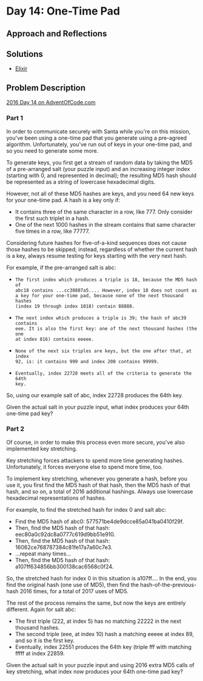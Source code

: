 # Day 14: One-Time Pad

## Approach and Reflections

## Solutions

- [Elixir](../elixir2016/lib/day14.ex)

## Problem Description

[2016 Day 14 on AdventOfCode.com](https://adventofcode.com/2016/day/14)

### Part 1

In order to communicate securely with Santa while you're on this mission,
you've been using a one-time pad that you generate using a pre-agreed
algorithm. Unfortunately, you've run out of keys in your one-time pad, and so
you need to generate some more.

To generate keys, you first get a stream of random data by taking the MD5 of
a pre-arranged salt (your puzzle input) and an increasing integer index
(starting with 0, and represented in decimal); the resulting MD5 hash should
be represented as a string of lowercase hexadecimal digits.

However, not all of these MD5 hashes are keys, and you need 64 new keys for
your one-time pad. A hash is a key only if:

- It contains three of the same character in a row, like 777. Only consider
  the first such triplet in a hash.
- One of the next 1000 hashes in the stream contains that same character five
  times in a row, like 77777.

Considering future hashes for five-of-a-kind sequences does not cause those
hashes to be skipped; instead, regardless of whether the current hash is
a key, always resume testing for keys starting with the very next hash.

For example, if the pre-arranged salt is abc:

-     The first index which produces a triple is 18, because the MD5 hash of
      abc18 contains ...cc38887a5.... However, index 18 does not count as
      a key for your one-time pad, because none of the next thousand hashes
      (index 19 through index 1018) contain 88888.
-     The next index which produces a triple is 39; the hash of abc39 contains
      eee. It is also the first key: one of the next thousand hashes (the one
      at index 816) contains eeeee.
-     None of the next six triples are keys, but the one after that, at index
      92, is: it contains 999 and index 200 contains 99999.
-     Eventually, index 22728 meets all of the criteria to generate the 64th
      key.

So, using our example salt of abc, index 22728 produces the 64th key.

Given the actual salt in your puzzle input, what index produces your 64th one-time pad key?

### Part 2

Of course, in order to make this process even more secure, you've also
implemented key stretching.

Key stretching forces attackers to spend more time generating hashes.
Unfortunately, it forces everyone else to spend more time, too.

To implement key stretching, whenever you generate a hash, before you use it,
you first find the MD5 hash of that hash, then the MD5 hash of that hash, and
so on, a total of 2016 additional hashings. Always use lowercase hexadecimal
representations of hashes.

For example, to find the stretched hash for index 0 and salt abc:

- Find the MD5 hash of abc0: 577571be4de9dcce85a041ba0410f29f.
- Then, find the MD5 hash of that hash: eec80a0c92dc8a0777c619d9bb51e910.
- Then, find the MD5 hash of that hash: 16062ce768787384c81fe17a7a60c7e3.
- ...repeat many times...
- Then, find the MD5 hash of that hash: a107ff634856bb300138cac6568c0f24.

So, the stretched hash for index 0 in this situation is a107ff.... In the end,
you find the original hash (one use of MD5), then find the
hash-of-the-previous-hash 2016 times, for a total of 2017 uses of MD5.

The rest of the process remains the same, but now the keys are entirely
different. Again for salt abc:

- The first triple (222, at index 5) has no matching 22222 in the next thousand hashes.
- The second triple (eee, at index 10) hash a matching eeeee at index 89, and so it is the first key.
- Eventually, index 22551 produces the 64th key (triple fff with matching fffff at index 22859.

Given the actual salt in your puzzle input and using 2016 extra MD5 calls of
key stretching, what index now produces your 64th one-time pad key?
